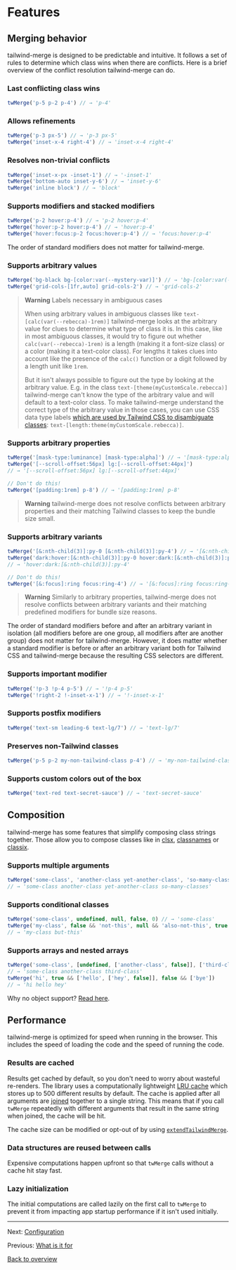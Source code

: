 # Features

## Merging behavior

tailwind-merge is designed to be predictable and intuitive. It follows a set of rules to determine which class wins when there are conflicts. Here is a brief overview of the conflict resolution tailwind-merge can do.

### Last conflicting class wins

```ts
twMerge('p-5 p-2 p-4') // → 'p-4'
```

### Allows refinements

```ts
twMerge('p-3 px-5') // → 'p-3 px-5'
twMerge('inset-x-4 right-4') // → 'inset-x-4 right-4'
```

### Resolves non-trivial conflicts

```ts
twMerge('inset-x-px -inset-1') // → '-inset-1'
twMerge('bottom-auto inset-y-6') // → 'inset-y-6'
twMerge('inline block') // → 'block'
```

### Supports modifiers and stacked modifiers

```ts
twMerge('p-2 hover:p-4') // → 'p-2 hover:p-4'
twMerge('hover:p-2 hover:p-4') // → 'hover:p-4'
twMerge('hover:focus:p-2 focus:hover:p-4') // → 'focus:hover:p-4'
```

The order of standard modifiers does not matter for tailwind-merge.

### Supports arbitrary values

```ts
twMerge('bg-black bg-[color:var(--mystery-var)]') // → 'bg-[color:var(--mystery-var)]'
twMerge('grid-cols-[1fr,auto] grid-cols-2') // → 'grid-cols-2'
```

> **Warning**
> Labels necessary in ambiguous cases
>
> When using arbitrary values in ambiguous classes like `text-[calc(var(--rebecca)-1rem)]` tailwind-merge looks at the arbitrary value for clues to determine what type of class it is. In this case, like in most ambiguous classes, it would try to figure out whether `calc(var(--rebecca)-1rem)` is a length (making it a font-size class) or a color (making it a text-color class). For lengths it takes clues into account like the presence of the `calc()` function or a digit followed by a length unit like `1rem`.
>
> But it isn't always possible to figure out the type by looking at the arbitrary value. E.g. in the class `text-[theme(myCustomScale.rebecca)]` tailwind-merge can't know the type of the arbitrary value and will default to a text-color class. To make tailwind-merge understand the correct type of the arbitrary value in those cases, you can use CSS data type labels [which are used by Tailwind CSS to disambiguate classes](https://tailwindcss.com/docs/adding-custom-styles#resolving-ambiguities): `text-[length:theme(myCustomScale.rebecca)]`.

### Supports arbitrary properties

```ts
twMerge('[mask-type:luminance] [mask-type:alpha]') // → '[mask-type:alpha]'
twMerge('[--scroll-offset:56px] lg:[--scroll-offset:44px]')
// → '[--scroll-offset:56px] lg:[--scroll-offset:44px]'

// Don't do this!
twMerge('[padding:1rem] p-8') // → '[padding:1rem] p-8'
```

> **Warning**
> tailwind-merge does not resolve conflicts between arbitrary properties and their matching Tailwind classes to keep the bundle size small.

### Supports arbitrary variants

```ts
twMerge('[&:nth-child(3)]:py-0 [&:nth-child(3)]:py-4') // → '[&:nth-child(3)]:py-4'
twMerge('dark:hover:[&:nth-child(3)]:py-0 hover:dark:[&:nth-child(3)]:py-4')
// → 'hover:dark:[&:nth-child(3)]:py-4'

// Don't do this!
twMerge('[&:focus]:ring focus:ring-4') // → '[&:focus]:ring focus:ring-4'
```

> **Warning**
> Similarly to arbitrary properties, tailwind-merge does not resolve conflicts between arbitrary variants and their matching predefined modifiers for bundle size reasons.

The order of standard modifiers before and after an arbitrary variant in isolation (all modifiers before are one group, all modifiers after are another group) does not matter for tailwind-merge. However, it does matter whether a standard modifier is before or after an arbitrary variant both for Tailwind CSS and tailwind-merge because the resulting CSS selectors are different.

### Supports important modifier

```ts
twMerge('!p-3 !p-4 p-5') // → '!p-4 p-5'
twMerge('!right-2 !-inset-x-1') // → '!-inset-x-1'
```

### Supports postfix modifiers

```ts
twMerge('text-sm leading-6 text-lg/7') // → 'text-lg/7'
```

### Preserves non-Tailwind classes

```ts
twMerge('p-5 p-2 my-non-tailwind-class p-4') // → 'my-non-tailwind-class p-4'
```

### Supports custom colors out of the box

```ts
twMerge('text-red text-secret-sauce') // → 'text-secret-sauce'
```

## Composition

tailwind-merge has some features that simplify composing class strings together. Those allow you to compose classes like in [clsx](https://www.npmjs.com/package/clsx), [classnames](https://www.npmjs.com/package/classnames) or [classix](https://www.npmjs.com/package/classix).

### Supports multiple arguments

```ts
twMerge('some-class', 'another-class yet-another-class', 'so-many-classes')
// → 'some-class another-class yet-another-class so-many-classes'
```

### Supports conditional classes

```ts
twMerge('some-class', undefined, null, false, 0) // → 'some-class'
twMerge('my-class', false && 'not-this', null && 'also-not-this', true && 'but-this')
// → 'my-class but-this'
```

### Supports arrays and nested arrays

```ts
twMerge('some-class', [undefined, ['another-class', false]], ['third-class'])
// → 'some-class another-class third-class'
twMerge('hi', true && ['hello', ['hey', false]], false && ['bye'])
// → 'hi hello hey'
```

Why no object support? [Read here](https://github.com/dcastil/tailwind-merge/discussions/137#discussioncomment-3481605).

## Performance

tailwind-merge is optimized for speed when running in the browser. This includes the speed of loading the code and the speed of running the code.

### Results are cached

Results get cached by default, so you don't need to worry about wasteful re-renders. The library uses a computationally lightweight [LRU cache](<https://en.wikipedia.org/wiki/Cache_replacement_policies#Least_recently_used_(LRU)>) which stores up to 500 different results by default. The cache is applied after all arguments are [joined](./api-reference.md#twjoin) together to a single string. This means that if you call `twMerge` repeatedly with different arguments that result in the same string when joined, the cache will be hit.

The cache size can be modified or opt-out of by using [`extendTailwindMerge`](./api-reference.md#extendtailwindmerge).

### Data structures are reused between calls

Expensive computations happen upfront so that `twMerge` calls without a cache hit stay fast.

### Lazy initialization

The initial computations are called lazily on the first call to `twMerge` to prevent it from impacting app startup performance if it isn't used initially.

---

Next: [Configuration](./configuration.md)

Previous: [What is it for](./what-is-it-for.md)

[Back to overview](./README.md)
